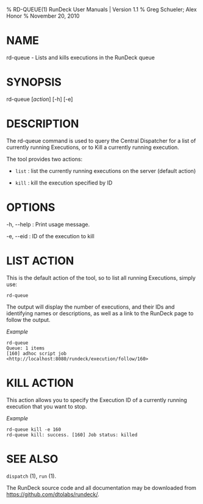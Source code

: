 % RD-QUEUE(1) RunDeck User Manuals | Version 1.1
% Greg Schueler; Alex Honor
% November 20, 2010

# NAME

rd-queue - Lists and kills executions in the RunDeck queue

# SYNOPSIS

rd-queue [*action*] [-h] [-e]

# DESCRIPTION

The rd-queue command is used to query the Central Dispatcher for a list of currently running Executions, or to Kill a currently running execution.

The tool provides two actions:

* `list`
: list the currently running executions on the server (default action)

* `kill`
: kill the execution specified by ID

# OPTIONS

-h, \--help
: Print usage message.

-e, \--eid
: ID of the execution to kill


# LIST ACTION #

This is the default action of the tool, so to list all running Executions, simply use:

    rd-queue

The output will display the number of executions, and their IDs and identifying names or descriptions, as well as a link to the RunDeck page to follow the output.

*Example*

    rd-queue 
    Queue: 1 items
    [160] adhoc script job <http://localhost:8080/rundeck/execution/follow/160>

# KILL ACTION #

This action allows you to specify the Execution ID of a currently running execution that you want to stop.

*Example*

    rd-queue kill -e 160
    rd-queue kill: success. [160] Job status: killed
  
# SEE ALSO

`dispatch` (1), `run` (1).

The RunDeck source code and all documentation may be downloaded from
<https://github.com/dtolabs/rundeck/>.
